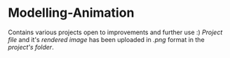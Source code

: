 # Modelling-Animation
Contains various projects open to improvements and further use :)
*Project file* and it's *rendered image* has been uploaded in *.png* format in the *project's folder*.
